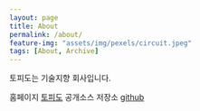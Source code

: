 ```yaml
---
layout: page
title: About
permalink: /about/
feature-img: "assets/img/pexels/circuit.jpeg"
tags: [About, Archive]
---
```


토피도는 기술지향 회사입니다. 

홈페이지  [토피도](http://www.torpedo.co.kr)
공개소스 저장소 [github](https://www.github.com/torpedocorp)